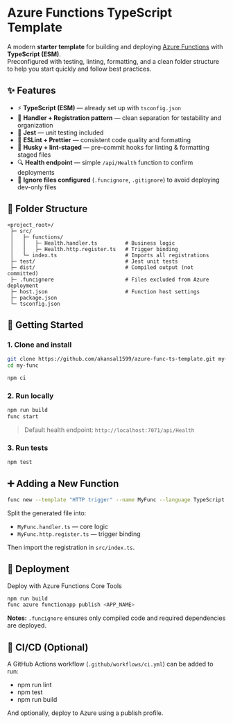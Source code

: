 # Azure Functions TypeScript Template

A modern **starter template** for building and deploying [Azure Functions](https://learn.microsoft.com/azure/azure-functions/) with **TypeScript (ESM)**.  
Preconfigured with testing, linting, formatting, and a clean folder structure to help you start quickly and follow best practices.

## ✨ Features

- ⚡ **TypeScript (ESM)** — already set up with `tsconfig.json`
- 🧩 **Handler + Registration pattern** — clean separation for testability and organization
- 🧪 **Jest** — unit testing included
- 📝 **ESLint + Prettier** — consistent code quality and formatting
- 🐶 **Husky + lint-staged** — pre-commit hooks for linting & formatting staged files
- 🔍 **Health endpoint** — simple `/api/Health` function to confirm deployments
- 🚫 **Ignore files configured** (`.funcignore`, `.gitignore`) to avoid deploying dev-only files

## 📂 Folder Structure
```text
<project_root>/
 ├─ src/
 │   ├─ functions/
 │   │   ├─ Health.handler.ts         # Business logic
 │   │   ├─ Health.http.register.ts   # Trigger binding
 │   └─ index.ts                      # Imports all registrations
 ├─ test/                             # Jest unit tests
 ├─ dist/                             # Compiled output (not committed)
 ├─ .funcignore                       # Files excluded from Azure deployment
 ├─ host.json                         # Function host settings
 ├─ package.json
 └─ tsconfig.json
```
## 🚀 Getting Started

### 1. Clone and install
```bash
git clone https://github.com/akansal1599/azure-func-ts-template.git my-func
cd my-func

npm ci
```

### 2. Run locally
```bash
npm run build
func start
```
> Default health endpoint: `http://localhost:7071/api/Health`

### 3. Run tests
```bash
npm test
```

## ➕ Adding a New Function
```bash
func new --template "HTTP trigger" --name MyFunc --language TypeScript --output src/functions
```
Split the generated file into:
- `MyFunc.handler.ts` — core logic
- `MyFunc.http.register.ts` — trigger binding

Then import the registration in `src/index.ts`.

## 🚢 Deployment

Deploy with Azure Functions Core Tools
```bash
npm run build
func azure functionapp publish <APP_NAME>
```
**Notes:** `.funcignore` ensures only compiled code and required dependencies are deployed.

## 🔄 CI/CD (Optional)

A GitHub Actions workflow (`.github/workflows/ci.yml`) can be added to run:
- npm run lint
- npm test
- npm run build

And optionally, deploy to Azure using a publish profile.

